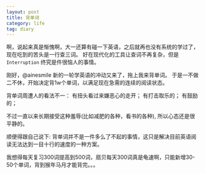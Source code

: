 ```yaml
---
layout: post
title: 背单词
category: life
tag: diary
---
```



啊，说起来真是惭愧啊，大一还算有碰一下英语，之后就再也没有系统的学过了，现在吃到的苦头是一行查三词。
好在现代化的工具让查词不再复杂，但是 `Interruption` 终究是件很恼人的事情。

刚好，@ainesmile 新的一轮学英语的冲动又来了，拖上我来背单词。
于是一不做二不休，开始决定背1w个单词，以满足现在急需的连续的阅读状态。

背单词周遭人的看法不一：
有扭头看过来嫌恶心的走开；
有打击取乐的；
有鼓励的；

不过一直以来长期接受这种羞辱(比如减肥的各种，看书的各种), 所以心态还是很平静的。

顺便得跟自己说下:
背单词并不是一件多么了不起的事情，这只是解决目前英语阅读无法达到一目十行的速度的一种方案。

我想得每天复习300词提高到500词，扇贝每天300词真是龟速啊，只能新增30-50个单词，背到猴年马月才能背完。。。
